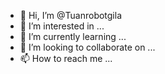 - 👋 Hi, I’m @Tuanrobotgila
- 👀 I’m interested in ...
- 🌱 I’m currently learning ...
- 💞️ I’m looking to collaborate on ...
- 📫 How to reach me ...

<!---
Tuanrobotgila/Tuanrobotgila is a ✨ special ✨ repository because its `README.md` (this file) appears on your GitHub profile.
You can click the Preview link to take a look at your changes.
--->
